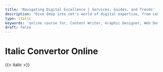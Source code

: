 ```yaml
---
title: 'Navigating Digital Excellence | Services, Guides, and Trends'
description: "Dive deep into cmt's world of digital expertise, from comprehensive career guides and innovative services to the latest trends. Unlock success in the digital landscape with us"
type: italic
keywords: 'online course for, Content Writer, Graphic Designer, Web Developer, Software Engineer, Frontend Developer graphic designer, UI designer, digital marketing'
draft: false
---
```


# Italic Convertor Online

{{< italic >}}
